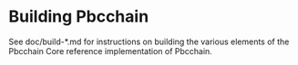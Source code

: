 Building Pbcchain
================

See doc/build-*.md for instructions on building the various
elements of the Pbcchain Core reference implementation of Pbcchain.
